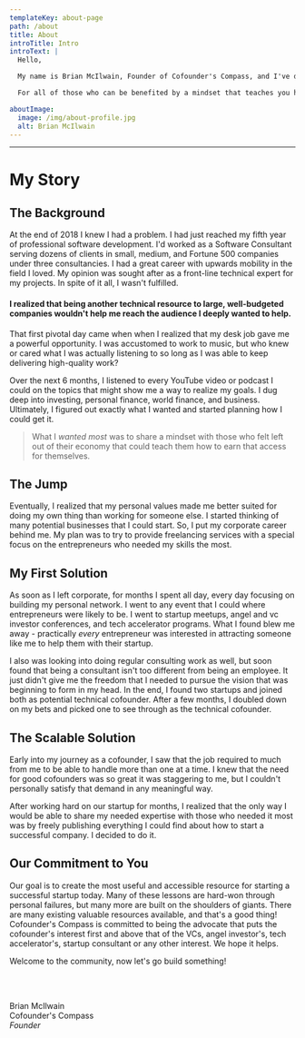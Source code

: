 ```yaml
---
templateKey: about-page
path: /about
title: About
introTitle: Intro
introText: |
  Hello,

  My name is Brian McIlwain, Founder of Cofounder's Compass, and I've devoted myself to helping co-founders succeed in software and in business. You may be the aspiring entrepreneur trying to amass the tools or team to help you achieve your vision. You may be technical and looking to improve yourself. Perhaps you're interested in the idea of founding a startup- but you're not sure where to gain the different skills you'll need.

  For all of those who can be benefited by a mindset that teaches you how to realize your vision of solving real problems and successfully launching your real business - this resource is for you. Welcome.

aboutImage:
  image: /img/about-profile.jpg
  alt: Brian McIlwain
---
```


---

# My Story

## The Background

At the end of 2018 I knew I had a problem. I had just reached my fifth year of professional software development. I'd worked as a Software Consultant serving dozens of clients in small, medium, and Fortune 500 companies under three consultancies. I had a great career with upwards mobility in the field I loved. My opinion was sought after as a front-line technical expert for my projects. In spite of it all, I wasn't fulfilled.

#### I realized that being another technical resource to large, well-budgeted companies wouldn't help me reach the audience I deeply wanted to help.

That first pivotal day came when when I realized that my desk job gave me a powerful opportunity. I was accustomed to work to music, but who knew or cared what I was actually listening to so long as I was able to keep delivering high-quality work?

Over the next 6 months, I listened to every YouTube video or podcast I could on the topics that might show me a way to realize my goals. I dug deep into investing, personal finance, world finance, and business. Ultimately, I figured out exactly what I wanted and started planning how I could get it.

> What I _wanted most_ was to share a mindset with those who felt left out of their economy that could teach them how to earn that access for themselves.

## The Jump

Eventually, I realized that my personal values made me better suited for doing my own thing than working for someone else. I started thinking of many potential businesses that I could start. So, I put my corporate career behind me. My plan was to try to provide freelancing services with a special focus on the entrepreneurs who needed my skills the most.

## My First Solution

As soon as I left corporate, for months I spent all day, every day focusing on building my personal network. I went to any event that I could where entrepreneurs were likely to be. I went to startup meetups, angel and vc investor conferences, and tech accelerator programs. What I found blew me away - practically _every_ entrepreneur was interested in attracting someone like me to help them with their startup.

I also was looking into doing regular consulting work as well, but soon found that being a consultant isn't too different from being an employee. It just didn't give me the freedom that I needed to pursue the vision that was beginning to form in my head. In the end, I found two startups and joined both as potential technical cofounder. After a few months, I doubled down on my bets and picked one to see through as the technical cofounder.

## The Scalable Solution

Early into my journey as a cofounder, I saw that the job required to much from me to be able to handle more than one at a time. I knew that the need for good cofounders was so great it was staggering to me, but I couldn't personally satisfy that demand in any meaningful way.

After working hard on our startup for months, I realized that the only way I would be able to share my needed expertise with those who needed it most was by freely publishing everything I could find about how to start a successful company. I decided to do it.

## Our Commitment to You

Our goal is to create the most useful and accessible resource for starting a successful startup today. Many of these lessons are hard-won through personal failures, but many more are built on the shoulders of giants. There are many existing valuable resources available, and that's a good thing! Cofounder's Compass is committed to being the advocate that puts the cofounder's interest first and above that of the VCs, angel investor's, tech accelerator's, startup consultant or any other interest. We hope it helps.

Welcome to the community, now let's go build something!

<br/>
<br/>

Brian McIlwain \
Cofounder's Compass \
_Founder_

